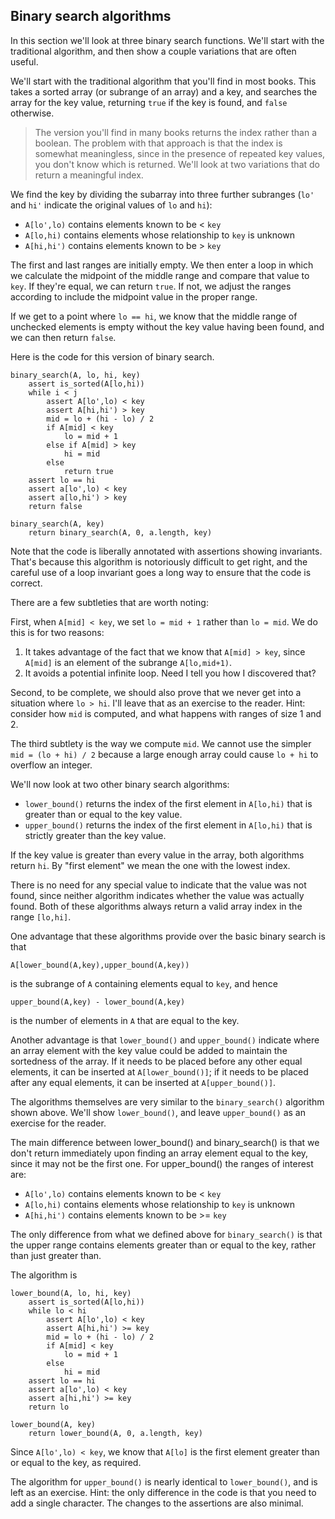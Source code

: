 ## Binary search algorithms

In this section we'll look at three
binary search functions.
We'll start with the traditional algorithm,
and then show a couple variations
that are often useful.

We'll start with the traditional algorithm
that you'll find in most books.
This takes a sorted array (or subrange of an array)
and a key, and searches the array
for the key value, returning `true`
if the key is found, and `false` otherwise.

>The version you'll find in many books
returns the index rather than a boolean.
The problem with that approach
is that the index is somewhat
meaningless, since in the presence of
repeated key values, you don't know
which is returned.
We'll look at two variations that do
return a meaningful index.

We find the key
by dividing the subarray into
three further subranges
(`lo'` and `hi'` indicate the
original values of `lo` and `hi`):

- `A[lo',lo)` contains elements known to be < `key`
- `A[lo,hi)` contains elements whose relationship to `key` is unknown
- `A[hi,hi')` contains elements known to be > `key`

The first and last ranges are initially empty.
We then enter a loop in which
we calculate the midpoint of the middle range
and compare that value to `key`.
If they're equal, we can return `true`.
If not, we adjust the ranges according
to include the midpoint value
in the proper range.

If we get to a point where `lo == hi`,
we know that the middle range of unchecked
elements is empty without the key value
having been found, and we can then return `false`.

Here is the code for this version of binary search.

```
binary_search(A, lo, hi, key)
	assert is_sorted(A[lo,hi))
	while i < j
		assert A[lo',lo) < key
		assert A[hi,hi') > key
		mid = lo + (hi - lo) / 2
		if A[mid] < key
			lo = mid + 1
		else if A[mid] > key
			hi = mid
		else
			return true
	assert lo == hi
	assert a[lo',lo) < key
	assert a[lo,hi') > key
	return false

binary_search(A, key)
	return binary_search(A, 0, a.length, key)
```
Note that the code is liberally annotated
with assertions showing invariants.
That's because this algorithm is notoriously
difficult to get right,
and the careful use of a loop invariant
goes a long way to ensure that the code is correct.

There are a few subtleties that are worth noting:

First, when `A[mid] < key`, we set `lo = mid + 1`
rather than `lo = mid`.
We do this is for two reasons:

1. It takes advantage of the fact that we know
that `A[mid] > key`, since `A[mid]`
is an element of the subrange `A[lo,mid+1)`.
2. It avoids a potential infinite loop.
Need I tell you how I discovered that?

Second, to be complete, we should also prove that
we never get into a situation where `lo > hi`.
I'll leave that as an exercise to the reader.
Hint: consider how `mid` is computed,
and what happens with ranges of size 1 and 2.

The third subtlety is the way we compute `mid`.
We cannot use the simpler `mid = (lo + hi) / 2`
because a large enough array could cause
`lo + hi` to overflow an integer.

We'll now look at two other binary search
algorithms:

- `lower_bound()` returns the index of the first element
in `A[lo,hi)` that is greater than or equal to the key value.
- `upper_bound()` returns the index of the first element
in `A[lo,hi)` that is strictly greater than the key value.

If the key value is greater than every value in the array,
both algorithms return `hi`.
By "first element"
we mean the one with the lowest index.

There is no need for any special value
to indicate that the value was not found,
since neither algorithm indicates
whether the value was actually found.
Both of these algorithms always return
a valid array index in the range `[lo,hi]`.

One advantage that these algorithms provide
over the basic binary search
is that
```
A[lower_bound(A,key),upper_bound(A,key))
```
is the subrange of `A` containing elements
equal to `key`,
and hence
```
upper_bound(A,key) - lower_bound(A,key)
```
is the number of elements in `A` that are equal to the key.

Another advantage is that `lower_bound()` and `upper_bound()`
indicate where an array element with the key value
could be added to maintain the sortedness of the array.
If it needs to be placed before any other equal elements,
it can be inserted at `A[lower_bound()]`;
if it needs to be placed after any equal elements,
it can be inserted at `A[upper_bound()]`.

The algorithms themselves are very similar
to the `binary_search()` algorithm shown above.
We'll show `lower_bound()`,
and leave `upper_bound()` as an exercise for the reader.

The main difference between lower_bound()
and binary_search() is that we don't return immediately
upon finding an array element equal to the key,
since it may not be the first one.
For upper_bound() the ranges of interest are:

- `A[lo',lo)` contains elements known to be < `key`
- `A[lo,hi)` contains elements whose relationship to `key` is unknown
- `A[hi,hi')` contains elements known to be >= `key`

The only difference from what we defined above
for `binary_search()` is that the upper range
contains elements greater than or equal to the key,
rather than just greater than.

The algorithm is
```
lower_bound(A, lo, hi, key)
	assert is_sorted(A[lo,hi))
	while lo < hi
		assert A[lo',lo) < key
		assert A[hi,hi') >= key
		mid = lo + (hi - lo) / 2
		if A[mid] < key
			lo = mid + 1
		else
			hi = mid
	assert lo == hi
	assert a[lo',lo) < key
	assert a[hi,hi') >= key
	return lo

lower_bound(A, key)
	return lower_bound(A, 0, a.length, key)
```
Since `A[lo',lo) < key`, we know that `A[lo]`
is the first element greater than or equal to
the key, as required.

The algorithm for `upper_bound()`
is nearly identical to `lower_bound()`,
and is left as an exercise.
Hint: the only difference in the code
is that you need to add a single character.
The changes to the assertions
are also minimal.
